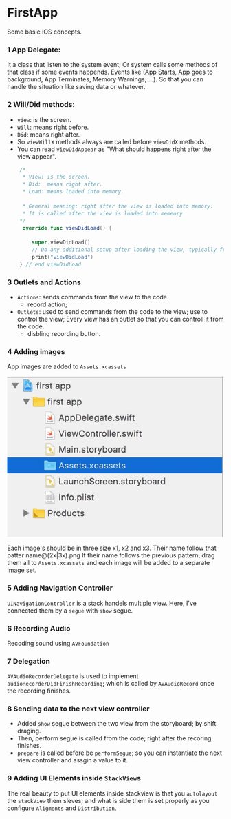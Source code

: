 # FirstApp
Some basic iOS concepts. 

### 1 App Delegate:
It a class that listen to the system event; Or system calls some methods of that class if some events happends.
Events like (App Starts, App goes to background, App Terminates, Memory Warnings, ...). So that you can handle the situation like saving data or whatever.

### 2 Will/Did methods:
- `view`: is the screen.
- `Will`: means right before.
- `Did`: means right after.
- So `viewWillX` methods always are called before `viewDidX` methods.
- You can read `viewDidAppear` as "What should happens right after the view appear".
```swift
    /*
     * View: is the screen.
     * Did:  means right after.
     * Load: means loaded into memory.
     
     * General meaning: right after the view is loaded into memory.
     * It is called after the view is loaded into memeory.
    */
     override func viewDidLoad() {
     
        super.viewDidLoad()
        // Do any additional setup after loading the view, typically from a nib.
        print("viewDidLoad")   
    } // end viewDidLoad
```

### 3 Outlets and Actions
- `Actions`: sends commands from the view to the code.
    - record action;
- `Outlets`: used to send commands from the code to the view; use to control the view; Every view has an outlet so that you can controll it from the code.
    - disbling recording button.



### 4 Adding images
App images are added to `Assets.xcassets`

<div style="text-align:center"><img src ="image1.jpg" /></div>

Each image's should be in three size x1, x2 and x3. Their name follow that patter name@(2x|3x).png
If their name follows the previous pattern, drag them all to `Assets.xcassets` 
and each image will be added to a separate image set.


### 5 Adding Navigation Controller
`UINavigationController` is a stack handels multiple view. Here, I've connected them by a `segue` with `show` segue.


### 6 Recording Audio
Recoding sound using `AVFoundation`


### 7 Delegation
`AVAudioRecorderDelegate` is used to implement `audioRecorderDidFinishRecording`; which is 
called by `AVAudioRecord` once the recording finishes.


### 8 Sending data to the next view controller
- Added `show` segue between the two view from the storyboard; by shift draging.
- Then, perform segue is called from the code; right after the recoring finishes.
- `prepare` is called before be `performSegue`; so you can instantiate the next view controller and assgin a value to it.

### 9 Adding UI Elements inside `StackView`s
The real beauty to put UI elements inside stackview is that you `autolayout` the `stackView` them sleves; and what is side them is set properly as you configure  `Aligments` and `Distribution`.

